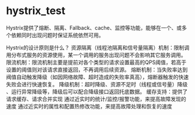 hystrix_test
====
Hystrix提供了熔断、隔离、Fallback、cache、监控等功能，能够在一个、或多个依赖同时出现问题时保证系统依然可用。

Hystrix的设计原则是什么？
资源隔离（线程池隔离和信号量隔离）机制：限制调用分布式服务的资源使用，某一个调用的服务出现问题不会影响其它服务调用。
限流机制：限流机制主要是提前对各个类型的请求设置最高的QPS阈值，若高于设置的阈值则对该请求直接返回，不再调用后续资源。
熔断机制：当失败率达到阀值自动触发降级（如因网络故障、超时造成的失败率真高），熔断器触发的快速失败会进行快速恢复。
降级机制：超时降级、资源不足时（线程或信号量）降级 、运行异常降级等，降级后可以配合降级接口返回托底数据。
缓存支持：提供了请求缓存、请求合并实现
通过近实时的统计/监控/报警功能，来提高故障发现的速度
通过近实时的属性和配置热修改功能，来提高故障处理和恢复的速度
